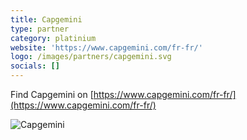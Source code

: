 ```yaml
---
title: Capgemini
type: partner
category: platinium
website: 'https://www.capgemini.com/fr-fr/'
logo: /images/partners/capgemini.svg
socials: []
---
```


Find Capgemini on [https://www.capgemini.com/fr-fr/](https://www.capgemini.com/fr-fr/)

![Capgemini](/images/partners/capgemini.svg)

